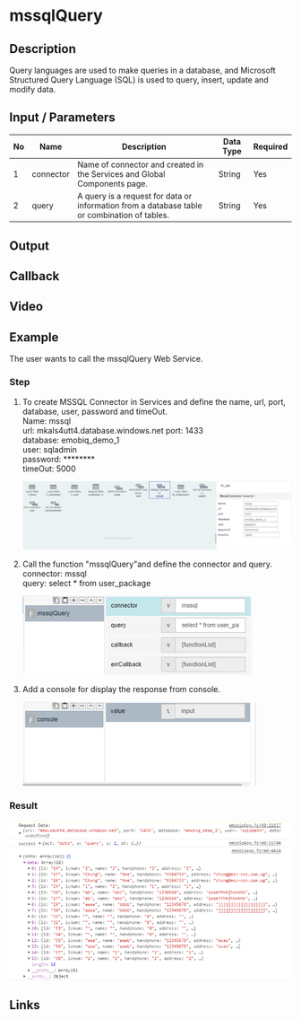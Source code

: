 ﻿# mssqlQuery 

## Description

Query languages are used to make queries in a database, and Microsoft Structured Query Language (SQL) is used to query, insert, update and modify data.

## Input / Parameters

| No | Name | Description | Data Type | Required |
| ------ | ------ | ------ |------ | ------ |
| 1 | connector | Name of connector and created in the Services and Global Components page. | String | Yes  |
| 2 | query | A query is a request for data or information from a database table or combination of tables. | String | Yes |

## Output

## Callback

## Video

## Example

The user wants to call the mssqlQuery 
Web Service.

### Step

1. To create MSSQL Connector in Services and          define the  name, url, port, database,             user, password and timeOut.
   <br>Name: mssql<br>
   url: mkals4utt4.database.windows.net
   port: 1433<br>
   database: emobiq_demo_1<br>
   user: sqladmin<br>
   password: ********<br>
   timeOut: 5000
 
   ![](./mssqlQuery-step-1.png)
  
2. Call the function "mssqlQuery"and define the       connector and query.
   <br>connector: mssql<br>
   query: select * from user_package<br>
    
   ![](./mssqlQuery-step-2.png)
   
3. Add a console for display the response from        console.<br>

   ![](./mssqlQuery-step-3.png)

### Result

![](./mssqlQuery-result-1.png)

  
## Links